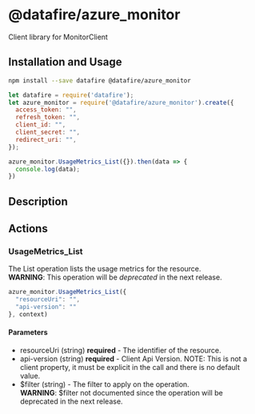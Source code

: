 # @datafire/azure_monitor

Client library for MonitorClient

## Installation and Usage
```bash
npm install --save datafire @datafire/azure_monitor
```

```js
let datafire = require('datafire');
let azure_monitor = require('@datafire/azure_monitor').create({
  access_token: "",
  refresh_token: "",
  client_id: "",
  client_secret: "",
  redirect_uri: "",
});

azure_monitor.UsageMetrics_List({}).then(data => {
  console.log(data);
})
```

## Description


## Actions
### UsageMetrics_List
The List operation lists the usage metrics for the resource.<br>**WARNING**: This operation will be *deprecated* in the next release.


```js
azure_monitor.UsageMetrics_List({
  "resourceUri": "",
  "api-version": ""
}, context)
```

#### Parameters
* resourceUri (string) **required** - The identifier of the resource.
* api-version (string) **required** - Client Api Version. NOTE: This is not a client property, it must be explicit in the call and there is no default value.
* $filter (string) - The filter to apply on the operation.<br>**WARNING**: $filter not documented since the operation will be deprecated in the next release.

